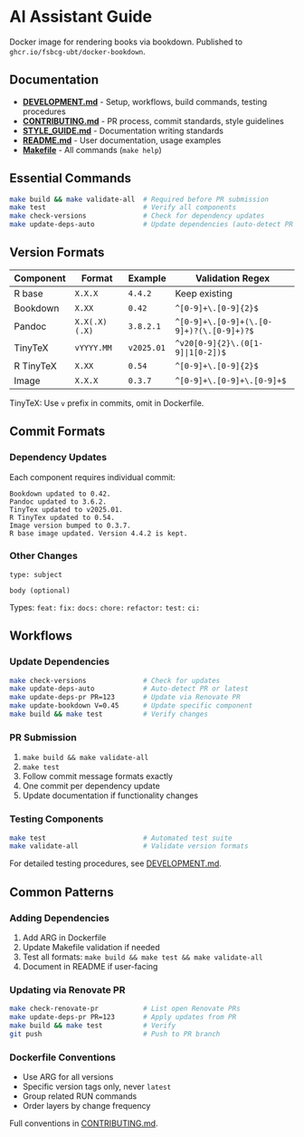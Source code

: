 # AI Assistant Guide

Docker image for rendering books via bookdown. Published to `ghcr.io/fsbcg-ubt/docker-bookdown`.

## Documentation

- **[DEVELOPMENT.md](DEVELOPMENT.md)** - Setup, workflows, build commands, testing procedures
- **[CONTRIBUTING.md](CONTRIBUTING.md)** - PR process, commit standards, style guidelines
- **[STYLE_GUIDE.md](STYLE_GUIDE.md)** - Documentation writing standards
- **[README.md](README.md)** - User documentation, usage examples
- **[Makefile](Makefile)** - All commands (`make help`)

## Essential Commands

```bash
make build && make validate-all  # Required before PR submission
make test                        # Verify all components
make check-versions              # Check for dependency updates
make update-deps-auto            # Update dependencies (auto-detect PR or latest)
```

## Version Formats

| Component | Format | Example | Validation Regex |
|-----------|--------|---------|------------------|
| R base | `X.X.X` | `4.4.2` | Keep existing |
| Bookdown | `X.XX` | `0.42` | `^[0-9]+\.[0-9]{2}$` |
| Pandoc | `X.X(.X)(.X)` | `3.8.2.1` | `^[0-9]+\.[0-9]+(\.[0-9]+)?(\.[0-9]+)?$` |
| TinyTeX | `vYYYY.MM` | `v2025.01` | `^v20[0-9]{2}\.(0[1-9]\|1[0-2])$` |
| R TinyTeX | `X.XX` | `0.54` | `^[0-9]+\.[0-9]{2}$` |
| Image | `X.X.X` | `0.3.7` | `^[0-9]+\.[0-9]+\.[0-9]+$` |

TinyTeX: Use `v` prefix in commits, omit in Dockerfile.

## Commit Formats

### Dependency Updates
Each component requires individual commit:

```
Bookdown updated to 0.42.
Pandoc updated to 3.6.2.
TinyTex updated to v2025.01.
R TinyTex updated to 0.54.
Image version bumped to 0.3.7.
R base image updated. Version 4.4.2 is kept.
```

### Other Changes
```
type: subject

body (optional)
```

Types: `feat:` `fix:` `docs:` `chore:` `refactor:` `test:` `ci:`

## Workflows

### Update Dependencies
```bash
make check-versions              # Check for updates
make update-deps-auto            # Auto-detect PR or latest
make update-deps-pr PR=123       # Update via Renovate PR
make update-bookdown V=0.45      # Update specific component
make build && make test          # Verify changes
```

### PR Submission
1. `make build && make validate-all`
2. `make test`
3. Follow commit message formats exactly
4. One commit per dependency update
5. Update documentation if functionality changes

### Testing Components
```bash
make test                        # Automated test suite
make validate-all                # Validate version formats
```

For detailed testing procedures, see [DEVELOPMENT.md](DEVELOPMENT.md).

## Common Patterns

### Adding Dependencies
1. Add ARG in Dockerfile
2. Update Makefile validation if needed
3. Test all formats: `make build && make test && make validate-all`
4. Document in README if user-facing

### Updating via Renovate PR
```bash
make check-renovate-pr           # List open Renovate PRs
make update-deps-pr PR=123       # Apply updates from PR
make build && make test          # Verify
git push                         # Push to PR branch
```

### Dockerfile Conventions
- Use ARG for all versions
- Specific version tags only, never `latest`
- Group related RUN commands
- Order layers by change frequency

Full conventions in [CONTRIBUTING.md](CONTRIBUTING.md).
